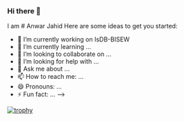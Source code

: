 ### Hi there 👋 
I am # Anwar Jahid
Here are some ideas to get you started:

- 🔭 I’m currently working on IsDB-BISEW
- 🌱 I’m currently learning ...
- 👯 I’m looking to collaborate on ...
- 🤔 I’m looking for help with ...
- 💬 Ask me about ...
- 📫 How to reach me: ...
- 😄 Pronouns: ...
- ⚡ Fun fact: ...
-->

[![trophy](https://github-profile-trophy.vercel.app/?username=ringkubd)](https://github.com/ryo-ma/github-profile-trophy)
<!--
**ringkubd/ringkubd** is a ✨ _special_ ✨ repository because its `README.md` (this file) appears on your GitHub profile.
